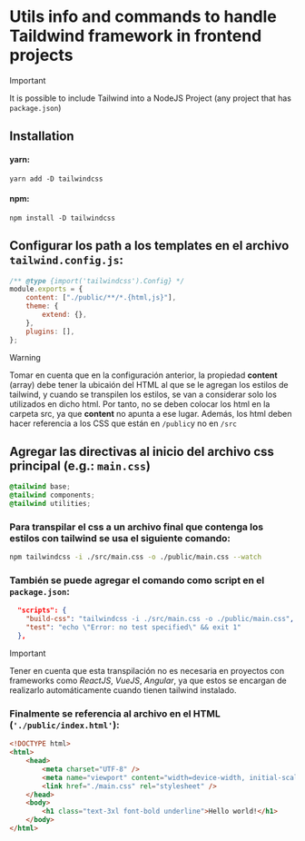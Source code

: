 # Utils info and commands to handle Taildwind framework in frontend projects

> [!IMPORTANT]  
> It is possible to include Tailwind into a NodeJS Project (any project that has `package.json`)

## Installation

#### yarn:

```
yarn add -D tailwindcss
```

#### npm:

```
npm install -D tailwindcss
```

## Configurar los path a los templates en el archivo `tailwind.config.js`:

```javascript
/** @type {import('tailwindcss').Config} */
module.exports = {
    content: ["./public/**/*.{html,js}"],
    theme: {
        extend: {},
    },
    plugins: [],
};
```

> [!WARNING]  
> Tomar en cuenta que en la configuración anterior, la propiedad **content** (array) debe tener la ubicaión del HTML al que se le agregan los estilos de tailwind, y cuando se transpilen los estilos, se van a considerar solo los utilizados en dicho html. Por tanto, no se deben colocar los html en la carpeta src, ya que **content** no apunta a ese lugar. Además, los html deben hacer referencia a los CSS que están en `/public`y no en `/src`

## Agregar las directivas al inicio del archivo css principal (e.g.: `main.css`)

```css
@tailwind base;
@tailwind components;
@tailwind utilities;
```

### Para transpilar el css a un archivo final que contenga los estilos con tailwind se usa el siguiente comando:

```bash
npm tailwindcss -i ./src/main.css -o ./public/main.css --watch
```

### También se puede agregar el comando como script en el `package.json`:

```json
  "scripts": {
    "build-css": "tailwindcss -i ./src/main.css -o ./public/main.css",
    "test": "echo \"Error: no test specified\" && exit 1"
  },
```

> [!IMPORTANT]  
> Tener en cuenta que esta transpilación no es necesaria en proyectos con frameworks como _ReactJS_, _VueJS_, _Angular_, ya que estos se encargan de realizarlo automáticamente cuando tienen tailwind instalado.

### Finalmente se referencia al archivo en el HTML (`'./public/index.html'`):

```html
<!DOCTYPE html>
<html>
    <head>
        <meta charset="UTF-8" />
        <meta name="viewport" content="width=device-width, initial-scale=1.0" />
        <link href="./main.css" rel="stylesheet" />
    </head>
    <body>
        <h1 class="text-3xl font-bold underline">Hello world!</h1>
    </body>
</html>
```
